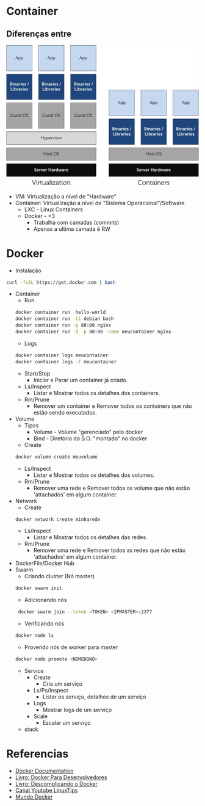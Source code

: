 # Container
## Diferenças entre
![lxc-vm](images/lxc-vm.jpg)
* VM: Virtualização a nível de "Hardware"
* Container: Virtualização a nível de "Sistema Operacional"/Software
  * LXC - Linux Containers
  * Docker - <3
    * Trabalha com camadas (commits)
    * Apenas a ultima camada é RW
# Docker
* Instalação
```bash
curl -fsSL https://get.docker.com | bash
```
* Container 
  * Run
  ```bash
  docker container run  hello-world
  docker container run -ti debian bash
  docker container run -p 80:80 nginx 
  docker container run -d -p 80:80 -name meucontainer nginx 
  ```
  * Logs
  ```bash
  docker container logs meucontainer
  docker container logs -f meucontainer
  ```
  * Start/Stop
    * Iniciar e Parar um container já criado.
  * Ls/Inspect
    * Listar e Mostrar todos os detalhes dos containers.
  * Rm/Prune
    * Remover um container e Remover todos os containers que não estão sendo executados.
* Volume
  * Tipos
    * Volume - Volume "gerenciado" pelo docker
    * Bind - Diretório do S.O. "montado" no docker
  * Create
  ```bash
  docker volume create meuvolume
  ```
  * Ls/Inspect
    * Listar e Mostrar todos os detalhes dos volumes.
  * Rm/Prune
    * Remover uma rede e Remover todos os volume que não estão 'attachados' em algum container.
* Network
  * Create
  ```bash
  docker network create minharede
  ```
  * Ls/Inspect
    * Listar e Mostrar todos os detalhes das redes.
  * Rm/Prune
    * Remover uma rede e Remover todos as redes que não estão 'attachados' em algum container.
* DockerFile/Docker Hub
* Swarm
  * Criando cluster (Nó master)
  ```bash
  docker swarm init
  ```
  * Adicionando nós
  ```bash
   docker swarm join --token <TOKEN> <IPMASTER>:2377
  ```
  * Verificando nós
  ```bash
  docker node ls
  ```
  * Provendo nós de worker para master
  ```bash
  docker node promote <NOMEDONÓ>
  ```
  * Service
    * Create
      * Cria um serviço
    * Ls/Ps/Inspect 
      * Listar os serviço, detalhes de um serviço
    * Logs
      * Mostrar logs de um serviço
    * Scale
      * Escalar um serviço
  * stack

# Referencias
* [Docker Documentation](https://docs.docker.com/)
* [Livro: Docker Para Desenvolvedores](https://leanpub.com/dockerparadesenvolvedores)
* [Livro: Descomplicando o Docker](https://www.amazon.com.br/dp/B01M4P01VI)
* [Canal Youtube LinuxTips](https://www.youtube.com/linuxtips)
* [Mundo Docker](https://www.mundodocker.com.br)